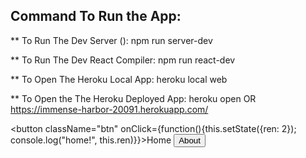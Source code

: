 
## Command To Run the App:

** To Run The Dev Server ():
npm run server-dev

** To Run The Dev React Compiler:
npm run react-dev

** To Open The Heroku Local App:
heroku local web

** To Open the The Heroku Deployed App:
heroku open
	OR
https://immense-harbor-20091.herokuapp.com/






<button className="btn" onClick={function(){this.setState({ren: 2}); console.log("home!", this.ren)}}>Home </button>
        <button className="btn" onClick={this.pageRender}>About </button>

